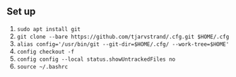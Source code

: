 ## Set up

  1. `sudo apt install git`
  2. `git clone --bare https://github.com/tjarvstrand/.cfg.git $HOME/.cfg`
  3. `alias config='/usr/bin/git --git-dir=$HOME/.cfg/ --work-tree=$HOME'`
  4. `config checkout -f`
  5. `config config --local status.showUntrackedFiles no`
  6. `source ~/.bashrc`
